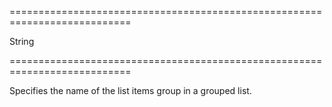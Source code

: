 ===========================================================================
<!--type-->String<!--/type-->
===========================================================================

<!--shortDescription-->
Specifies the name of the list items group in a grouped list.
<!--/shortDescription-->

<!--fullDescription-->

<!--/fullDescription-->